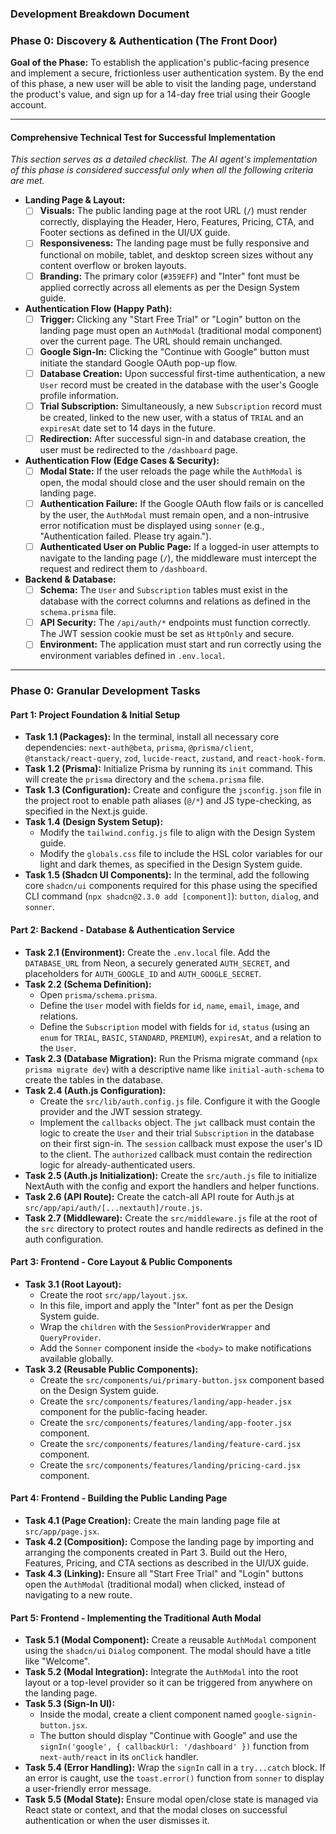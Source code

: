 ### **Development Breakdown Document**

### **Phase 0: Discovery & Authentication (The Front Door)**

**Goal of the Phase:** To establish the application's public-facing presence and implement a secure, frictionless user authentication system. By the end of this phase, a new user will be able to visit the landing page, understand the product's value, and sign up for a 14-day free trial using their Google account.

---

#### **Comprehensive Technical Test for Successful Implementation**

_This section serves as a detailed checklist. The AI agent's implementation of this phase is considered successful only when all the following criteria are met._

- **Landing Page & Layout:**
  - [ ] **Visuals:** The public landing page at the root URL (`/`) must render correctly, displaying the Header, Hero, Features, Pricing, CTA, and Footer sections as defined in the UI/UX guide.
  - [ ] **Responsiveness:** The landing page must be fully responsive and functional on mobile, tablet, and desktop screen sizes without any content overflow or broken layouts.
  - [ ] **Branding:** The primary color (`#359EFF`) and "Inter" font must be applied correctly across all elements as per the Design System guide.
- **Authentication Flow (Happy Path):**
  - [ ] **Trigger:** Clicking any "Start Free Trial" or "Login" button on the landing page must open an `AuthModal` (traditional modal component) over the current page. The URL should remain unchanged.
  - [ ] **Google Sign-In:** Clicking the "Continue with Google" button must initiate the standard Google OAuth pop-up flow.
  - [ ] **Database Creation:** Upon successful first-time authentication, a new `User` record must be created in the database with the user's Google profile information.
  - [ ] **Trial Subscription:** Simultaneously, a new `Subscription` record must be created, linked to the new user, with a status of `TRIAL` and an `expiresAt` date set to 14 days in the future.
  - [ ] **Redirection:** After successful sign-in and database creation, the user must be redirected to the `/dashboard` page.
- **Authentication Flow (Edge Cases & Security):**
  - [ ] **Modal State:** If the user reloads the page while the `AuthModal` is open, the modal should close and the user should remain on the landing page.
  - [ ] **Authentication Failure:** If the Google OAuth flow fails or is cancelled by the user, the `AuthModal` must remain open, and a non-intrusive error notification must be displayed using `sonner` (e.g., "Authentication failed. Please try again.").
  - [ ] **Authenticated User on Public Page:** If a logged-in user attempts to navigate to the landing page (`/`), the middleware must intercept the request and redirect them to `/dashboard`.
- **Backend & Database:**
  - [ ] **Schema:** The `User` and `Subscription` tables must exist in the database with the correct columns and relations as defined in the `schema.prisma` file.
  - [ ] **API Security:** The `/api/auth/*` endpoints must function correctly. The JWT session cookie must be set as `HttpOnly` and secure.
  - [ ] **Environment:** The application must start and run correctly using the environment variables defined in `.env.local`.

---

### **Phase 0: Granular Development Tasks**

#### **Part 1: Project Foundation & Initial Setup**

- **Task 1.1 (Packages):** In the terminal, install all necessary core dependencies: `next-auth@beta`, `prisma`, `@prisma/client`, `@tanstack/react-query`, `zod`, `lucide-react`, `zustand`, and `react-hook-form`.
- **Task 1.2 (Prisma):** Initialize Prisma by running its `init` command. This will create the `prisma` directory and the `schema.prisma` file.
- **Task 1.3 (Configuration):** Create and configure the `jsconfig.json` file in the project root to enable path aliases (`@/*`) and JS type-checking, as specified in the Next.js guide.
- **Task 1.4 (Design System Setup):**
  - Modify the `tailwind.config.js` file to align with the Design System guide.
  - Modify the `globals.css` file to include the HSL color variables for our light and dark themes, as specified in the Design System guide.
- **Task 1.5 (Shadcn UI Components):** In the terminal, add the following core `shadcn/ui` components required for this phase using the specified CLI command (`npx shadcn@2.3.0 add [component]`): `button`, `dialog`, and `sonner`.

#### **Part 2: Backend - Database & Authentication Service**

- **Task 2.1 (Environment):** Create the `.env.local` file. Add the `DATABASE_URL` from Neon, a securely generated `AUTH_SECRET`, and placeholders for `AUTH_GOOGLE_ID` and `AUTH_GOOGLE_SECRET`.
- **Task 2.2 (Schema Definition):**
  - Open `prisma/schema.prisma`.
  - Define the `User` model with fields for `id`, `name`, `email`, `image`, and relations.
  - Define the `Subscription` model with fields for `id`, `status` (using an `enum` for `TRIAL`, `BASIC`, `STANDARD`, `PREMIUM`), `expiresAt`, and a relation to the `User`.
- **Task 2.3 (Database Migration):** Run the Prisma migrate command (`npx prisma migrate dev`) with a descriptive name like `initial-auth-schema` to create the tables in the database.
- **Task 2.4 (Auth.js Configuration):**
  - Create the `src/lib/auth.config.js` file. Configure it with the Google provider and the JWT session strategy.
  - Implement the `callbacks` object. The `jwt` callback must contain the logic to create the `User` and their trial `Subscription` in the database on their first sign-in. The `session` callback must expose the user's ID to the client. The `authorized` callback must contain the redirection logic for already-authenticated users.
- **Task 2.5 (Auth.js Initialization):** Create the `src/auth.js` file to initialize NextAuth with the config and export the handlers and helper functions.
- **Task 2.6 (API Route):** Create the catch-all API route for Auth.js at `src/app/api/auth/[...nextauth]/route.js`.
- **Task 2.7 (Middleware):** Create the `src/middleware.js` file at the root of the `src` directory to protect routes and handle redirects as defined in the auth configuration.

#### **Part 3: Frontend - Core Layout & Public Components**

- **Task 3.1 (Root Layout):**
  - Create the root `src/app/layout.jsx`.
  - In this file, import and apply the "Inter" font as per the Design System guide.
  - Wrap the `children` with the `SessionProviderWrapper` and `QueryProvider`.
  - Add the `Sonner` component inside the `<body>` to make notifications available globally.
- **Task 3.2 (Reusable Public Components):**
  - Create the `src/components/ui/primary-button.jsx` component based on the Design System guide.
  - Create the `src/components/features/landing/app-header.jsx` component for the public-facing header.
  - Create the `src/components/features/landing/app-footer.jsx` component.
  - Create the `src/components/features/landing/feature-card.jsx` component.
  - Create the `src/components/features/landing/pricing-card.jsx` component.

#### **Part 4: Frontend - Building the Public Landing Page**

- **Task 4.1 (Page Creation):** Create the main landing page file at `src/app/page.jsx`.
- **Task 4.2 (Composition):** Compose the landing page by importing and arranging the components created in Part 3. Build out the Hero, Features, Pricing, and CTA sections as described in the UI/UX guide.
- **Task 4.3 (Linking):** Ensure all "Start Free Trial" and "Login" buttons open the `AuthModal` (traditional modal) when clicked, instead of navigating to a new route.

#### **Part 5: Frontend - Implementing the Traditional Auth Modal**

- **Task 5.1 (Modal Component):** Create a reusable `AuthModal` component using the `shadcn/ui` `Dialog` component. The modal should have a title like "Welcome".
- **Task 5.2 (Modal Integration):** Integrate the `AuthModal` into the root layout or a top-level provider so it can be triggered from anywhere on the landing page.
- **Task 5.3 (Sign-In UI):**
  - Inside the modal, create a client component named `google-signin-button.jsx`.
  - The button should display "Continue with Google" and use the `signIn('google', { callbackUrl: '/dashboard' })` function from `next-auth/react` in its `onClick` handler.
- **Task 5.4 (Error Handling):** Wrap the `signIn` call in a `try...catch` block. If an error is caught, use the `toast.error()` function from `sonner` to display a user-friendly error message.
- **Task 5.5 (Modal State):** Ensure modal open/close state is managed via React state or context, and that the modal closes on successful authentication or when the user dismisses it.
